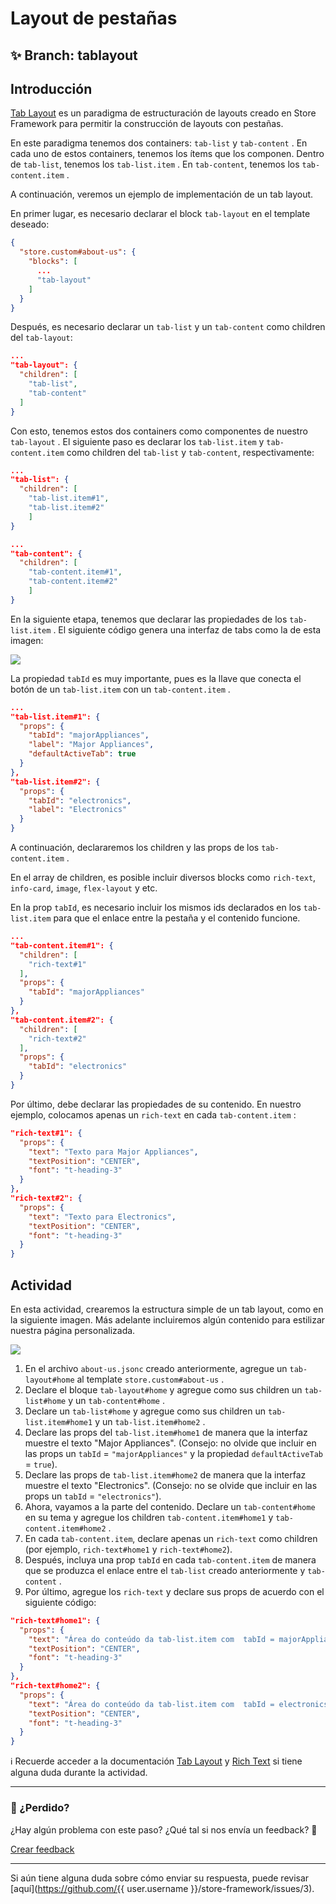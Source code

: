 # Layout de pestañas 

## :sparkles: **Branch:** tablayout

## Introducción

[Tab Layout](https://vtex.io/docs/components/layout/vtex.tab-layout) es un paradigma de estructuración de layouts creado en Store Framework para permitir la construcción de layouts con pestañas.

En este paradigma tenemos dos containers: `tab-list` y `tab-content` . En cada uno de estos containers, tenemos los ítems que los componen. Dentro de `tab-list`, tenemos los `tab-list.item` .  En `tab-content`, tenemos los `tab-content.item` .

A continuación, veremos un ejemplo de implementación de un tab layout.

En primer lugar, es necesario declarar el block `tab-layout` en el template deseado:

```json
{
  "store.custom#about-us": {
    "blocks": [
      ...
      "tab-layout"
    ]
  }
}

```

Después, es necesario declarar un `tab-list` y un `tab-content` como children del `tab-layout`:

```json
...
"tab-layout": {
  "children": [
    "tab-list",
    "tab-content"
  ]
}
```


Con esto, tenemos estos dos containers como componentes de nuestro `tab-layout` . El siguiente paso es declarar los `tab-list.item`  y `tab-content.item` como children del `tab-list`  y  `tab-content`, respectivamente:

```json
...
"tab-list": {
  "children": [
    "tab-list.item#1",
    "tab-list.item#2"
    ]
}
```

```json
...
"tab-content": {
  "children": [
    "tab-content.item#1",
    "tab-content.item#2"
    ]
}
```

En la siguiente etapa, tenemos que declarar las propiedades de los `tab-list.item` . El siguiente código genera una interfaz de tabs como la de esta imagen:

![](https://appliancetheme.vteximg.com.br/arquivos/tab-list-items.png)

La propiedad `tabId` es muy importante, pues es la llave que conecta el botón de un `tab-list.item` con un `tab-content.item` .

```json
...
"tab-list.item#1": {
  "props": {
    "tabId": "majorAppliances",
    "label": "Major Appliances",
    "defaultActiveTab": true
  }
},
"tab-list.item#2": {
  "props": {
    "tabId": "electronics",
    "label": "Electronics"
  }
}
```

A continuación, declararemos los children y las props de los  `tab-content.item` .

En el array de children, es posible incluir diversos blocks como `rich-text`, `info-card`, `image`, `flex-layout` y etc.

En la prop `tabId`, es necesario incluir los mismos ids declarados en los `tab-list.item` para que el enlace entre la pestaña y el contenido funcione.

```json
...
"tab-content.item#1": {
  "children": [
    "rich-text#1"
  ],
  "props": {
    "tabId": "majorAppliances"
  }
},
"tab-content.item#2": {
  "children": [
    "rich-text#2"
  ],
  "props": {
    "tabId": "electronics"
  }
}
```

Por último, debe declarar las propiedades de su contenido. En nuestro ejemplo, colocamos apenas un `rich-text` en cada `tab-content.item` :

```json
"rich-text#1": {
  "props": {
    "text": "Texto para Major Appliances",
    "textPosition": "CENTER",
    "font": "t-heading-3"
  }
},
"rich-text#2": {
  "props": {
    "text": "Texto para Electronics",
    "textPosition": "CENTER",
    "font": "t-heading-3"
  }
}
```

## Actividad

En esta actividad, crearemos la estructura simple de un  tab layout, como en la siguiente imagen. Más adelante incluiremos algún contenido para estilizar nuestra página personalizada.


![](https://appliancetheme.vteximg.com.br/arquivos/tarefa-tab-layout.png)

1. En el archivo `about-us.jsonc` creado anteriormente, agregue un `tab-layout#home` al template `store.custom#about-us` .
2. Declare el bloque `tab-layout#home` y agregue como sus children un `tab-list#home` y un `tab-content#home` .
3. Declare un `tab-list#home` y agregue como sus children un `tab-list.item#home1` y un `tab-list.item#home2` .
4. Declare las props del `tab-list.item#home1` de manera que la interfaz muestre el texto "Major Appliances". (Consejo: no olvide que incluir en las props un `tabId` = `"majorAppliances"` y la propiedad `defaultActiveTab` = `true`).
5. Declare las props de `tab-list.item#home2` de manera que la interfaz muestre el texto "Electronics". (Consejo: no se olvide que incluir en las props un `tabId` = `"electronics"`).
6. Ahora, vayamos a la parte del contenido. Declare un `tab-content#home` en su tema y agregue los children `tab-content.item#home1` y `tab-content.item#home2` .
7. En cada `tab-content.item`, declare apenas un `rich-text` como children (por ejemplo, `rich-text#home1` y `rich-text#home2`).
8. Después, incluya una prop `tabId` en cada `tab-content.item` de manera que se produzca el enlace entre el `tab-list` creado anteriormente y `tab-content` .
9. Por último, agregue los `rich-text` y declare sus props  de acuerdo con el siguiente código:
  
  ```json
  "rich-text#home1": {
    "props": {
      "text": "Área do conteúdo da tab-list.item com  tabId = majorAppliances",
      "textPosition": "CENTER",
      "font": "t-heading-3"
    }
  },
  "rich-text#home2": {
    "props": {
      "text": "Área do conteúdo da tab-list.item com  tabId = electronics",
      "textPosition": "CENTER",
      "font": "t-heading-3"
    }
  }
  ```
  
  :information_source:  Recuerde acceder a la documentación [Tab Layout](https://vtex.io/docs/components/layout/vtex.tab-layout) y [Rich Text](https://vtex.io/docs/components/all/vtex.rich-text/)  si tiene alguna duda durante la actividad. 

---

### :no_entry_sign: ¿Perdido? 

¿Hay algún problema con este paso? ¿Qué tal si nos envía un feedback? :pray:

[Crear feedback](https://docs.google.com/forms/d/e/1FAIpQLSeaWrm0Hogm-txm5Ww6mUa68eDuE3WnpFjUSVJ3Wi3dnmCb7A/viewform?usp=pp_url&entry.1784529524=Layout+de+abas) 

----

Si aún tiene alguna duda sobre cómo enviar su respuesta, puede revisar [aquí](https://github.com/{{ user.username }}/store-framework/issues/3).
